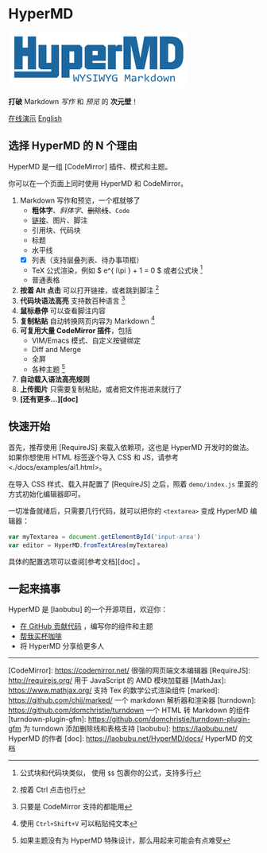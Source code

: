 # HyperMD

![HyperMD Markdown Editor](./demo/logo.png)

**打破** Markdown *写作* 和 *预览* 的 **次元壁**！

[在线演示](https://laobubu.net/HyperMD/)
[English](../README.md)

## 选择 HyperMD 的 N 个理由

HyperMD 是一组 [CodeMirror] 插件、模式和主题。

你可以在一个页面上同时使用 HyperMD 和 CodeMirror。

1. Markdown 写作和预览，一个框就够了
    - **粗体字**、*斜体字*、~~删除线~~、`Code`
    - [链接](https://laobubu.net)、图片、脚注
    - 引用块、代码块
    - 标题
    - 水平线
    - [x] 列表（支持层叠列表、待办事项框）
    - TeX 公式渲染，例如 $ e^{ i\pi } + 1 = 0 $ 或者公式块 [^4]
    - 普通表格
2. **按着 Alt 点击** 可以打开链接，或者跳到脚注 [^1]
3. **代码块语法高亮** 支持数百种语言 [^2]
4. **鼠标悬停** 可以查看脚注内容
5. **复制粘贴** 自动转换网页内容为 Markdown [^5]
6. **可复用大量 CodeMirror 插件**，包括
    - VIM/Emacs 模式、自定义按键绑定
    - Diff and Merge
    - 全屏
    - 各种主题 [^3]
7. **自动载入语法高亮规则**
8. **上传图片** 只需要复制粘贴，或者把文件拖进来就行了
9. **[还有更多...][doc]**

## 快速开始

首先，推荐使用 [RequireJS] 来载入依赖项，这也是 HyperMD 开发时的做法。
如果你想使用 HTML 标签逐个导入 CSS 和 JS，请参考 <./docs/examples/ai1.html>。

在导入 CSS 样式、载入并配置了 [RequireJS] 之后，照着 `demo/index.js` 里面的方式初始化编辑器即可。

一切准备就绪后，只需要几行代码，就可以把你的 `<textarea>` 变成 HyperMD 编辑器：

```javascript
var myTextarea = document.getElementById('input-area')
var editor = HyperMD.fromTextArea(myTextarea)
```

具体的配置选项可以查阅[参考文档][doc] 。

## 一起来搞事

HyperMD 是 [laobubu] 的一个开源项目，欢迎你：

 - [在 GitHub 贡献代码](https://github.com/laobubu/HyperMD/) ，编写你的组件和主题
 - [帮我买杯咖啡](https://laobubu.net/donate.html)
 - 将 HyperMD 分享给更多人



-------------------------------------------------------
[CodeMirror]: https://codemirror.net/   很强的网页端文本编辑器
[RequireJS]:  http://requirejs.org/   用于 JavaScript 的 AMD 模块加载器
[MathJax]:  https://www.mathjax.org/  支持 Tex 的数学公式渲染组件
[marked]:   https://github.com/chjj/marked/  一个 markdown 解析器和渲染器
[turndown]: https://github.com/domchristie/turndown 一个 HTML 转 Markdown 的组件
[turndown-plugin-gfm]: https://github.com/domchristie/turndown-plugin-gfm 为 turndown 添加删除线和表格支持
[laobubu]:  https://laobubu.net/  HyperMD 的作者
[doc]: https://laobubu.net/HyperMD/docs/ HyperMD 的文档

[^1]: 按着 Ctrl 点击也行
[^2]: 只要是 CodeMirror 支持的都能用
[^3]: 如果主题没有为 HyperMD 特殊设计，那么用起来可能会有点难受
[^4]: 公式块和代码块类似， 使用 `$$` 包裹你的公式，支持多行
[^5]: 使用 `Ctrl+Shift+V` 可以粘贴纯文本
